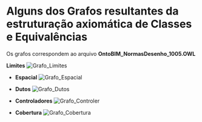 
# Alguns dos Grafos resultantes da estruturação axiomática de Classes e Equivalências

Os grafos correspondem ao arquivo **OntoBIM_NormasDesenho_1005.OWL**
  
**Limites**
![Grafo_Limites](https://github.com/JLMenegotto/OntologiaBIM/assets/9437020/51b9b0f9-1251-40d0-a1e3-14c5be9ad3e8)


* **Espacial**
![Grafo_Espacial](https://github.com/JLMenegotto/OntologiaBIM/assets/9437020/44fc542a-c922-4107-802c-11bac81f0457)


* **Dutos**
![Grafo_Dutos](https://github.com/JLMenegotto/OntologiaBIM/assets/9437020/bfba4894-f8d0-4552-be48-ae87e47cc228)


* **Controladores**
![Grafo_Controler](https://github.com/JLMenegotto/OntologiaBIM/assets/9437020/2412dacc-31f9-4b53-b36f-1d6db90cbab0)


* **Cobertura**
![Grafo_Cobertura](https://github.com/JLMenegotto/OntologiaBIM/assets/9437020/a76bd058-a539-4456-be5d-518dfbe8f555)



